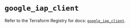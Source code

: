 # `google_iap_client`

Refer to the Terraform Registry for docs: [`google_iap_client`](https://registry.terraform.io/providers/hashicorp/google-beta/6.21.0/docs/resources/google_iap_client).
